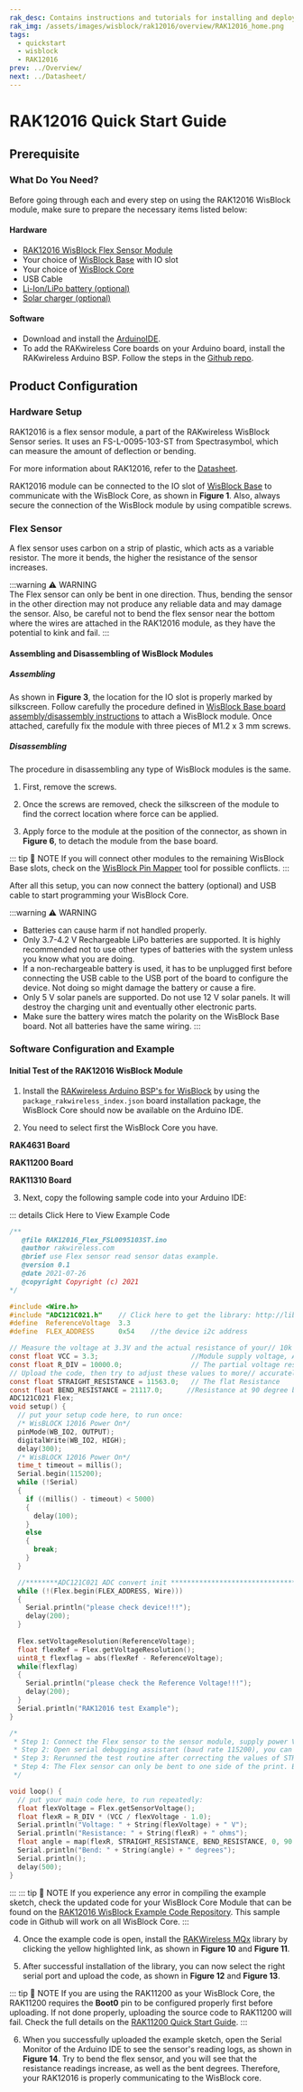 ```yaml
---
rak_desc: Contains instructions and tutorials for installing and deploying your RAK12016. Instructions are written in a detailed and step-by-step manner for an easier experience in setting up your device. Aside from the hardware configuration, it also contains a software setup that includes detailed example codes that will help you get started.
rak_img: /assets/images/wisblock/rak12016/overview/RAK12016_home.png
tags:
  - quickstart
  - wisblock
  - RAK12016
prev: ../Overview/ 
next: ../Datasheet/ 
---
```


# RAK12016 Quick Start Guide

<!--
## Introduction

This guide introduces the RAK12016 WisBlock Flex Sensor Module and how to program with it.


-->

## Prerequisite

### What Do You Need?

Before going through each and every step on using the RAK12016 WisBlock module, make sure to prepare the necessary items listed below:

#### Hardware

- [RAK12016 WisBlock Flex Sensor Module](https://store.rakwireless.com/products/rak12016-wisblock-flex-sensor)
- Your choice of [WisBlock Base](https://store.rakwireless.com/collections/wisblock-base) with IO slot
- Your choice of [WisBlock Core](https://store.rakwireless.com/collections/wisblock-core)
- USB Cable
- [Li-Ion/LiPo battery (optional)](https://store.rakwireless.com/collections/wisblock-accessory/products/battery-connector-cable)
- [Solar charger (optional)](https://store.rakwireless.com/collections/wisblock-accessory/products/solar-panel-connector-cable)

#### Software

- Download and install the [ArduinoIDE](https://www.arduino.cc/en/Main/Software).
- To add the RAKwireless Core boards on your Arduino board, install the RAKwireless Arduino BSP. Follow the steps in the [Github repo](https://github.com/RAKWireless/RAKwireless-Arduino-BSP-Index).

## Product Configuration

### Hardware Setup

RAK12016 is a flex sensor module, a part of the RAKwireless WisBlock Sensor series. It uses an FS-L-0095-103-ST from Spectrasymbol, which can measure the amount of deflection or bending.

For more information about RAK12016, refer to the [Datasheet](../Datasheet/).

RAK12016 module can be connected to the IO slot of [WisBlock Base](https://docs.rakwireless.com/Product-Categories/WisBlock/#wisblock-base) to communicate with the WisBlock Core, as shown in **Figure 1**. Also, always secure the connection of the WisBlock module by using compatible screws.

<rk-img
  src="/assets/images/wisblock/rak12016/quickstart/rak12016-assembly.png"
  width="50%"
  caption="RAK12016 connection to WisBlock Base"
/>

### Flex Sensor

A flex sensor uses carbon on a strip of plastic, which acts as a variable resistor. The more it bends, the higher the resistance of the sensor increases.

<rk-img
  src="/assets/images/wisblock/rak12016/quickstart/flex-sensor.jpg"
  width="50%"
  caption="FS-L-0095-103-ST Flex Sensor"
/>

:::warning ⚠️ WARNING    
The Flex sensor can only be bent in one direction. Thus, bending the sensor in the other direction may not produce any reliable data and may damage the sensor. Also, be careful not to bend the flex sensor near the bottom where the wires are attached in the RAK12016 module, as they have the potential to kink and fail.
:::  



#### Assembling and Disassembling of WisBlock Modules

##### Assembling

As shown in **Figure 3**, the location for the IO slot is properly marked by silkscreen. Follow carefully the procedure defined in [WisBlock Base board assembly/disassembly instructions](https://docs.rakwireless.com/Knowledge-Hub/Learn/RAK5005-O-Baseboard-Installation-Guide/) to attach a WisBlock module. Once attached, carefully fix the module with three pieces of M1.2 x 3&nbsp;mm screws.

<rk-img
  src="/assets/images/wisblock/rak12016/quickstart/mounting-mechanism.png"
  width="60%"
  caption="RAK12016 mounting connection to WisBlock Base module"
/>

##### Disassembling

The procedure in disassembling any type of WisBlock modules is the same. 

1. First, remove the screws.  

<rk-img
  src="/assets/images/wisblock/rak12016/quickstart/removing_screw.png"
  width="70%"
  caption="Removing screws from the WisBlock module"
/>

2. Once the screws are removed, check the silkscreen of the module to find the correct location where force can be applied.

<rk-img
  src="/assets/images/wisblock/rak12016/quickstart/detach_silkscreen.png"
  width="70%"
  caption="Detaching silkscreen on the WisBlock module"
/>

3. Apply force to the module at the position of the connector, as shown in **Figure 6**, to detach the module from the base board.

<rk-img
  src="/assets/images/wisblock/rak12016/quickstart/detach_module.png"
  width="70%"
  caption="Applying even forces on the proper location of a WisBlock module"
/>

::: tip 📝 NOTE
If you will connect other modules to the remaining WisBlock Base slots, check on the [WisBlock Pin Mapper](https://docs.rakwireless.com/Knowledge-Hub/Pin-Mapper/) tool for possible conflicts. 
:::

After all this setup, you can now connect the battery (optional) and USB cable to start programming your WisBlock Core.

:::warning ⚠️ WARNING
- Batteries can cause harm if not handled properly.
- Only 3.7-4.2&nbsp;V Rechargeable LiPo batteries are supported. It is highly recommended not to use other types of batteries with the system unless you know what you are doing.
- If a non-rechargeable battery is used, it has to be unplugged first before connecting the USB cable to the USB port of the board to configure the device. Not doing so might damage the battery or cause a fire.
- Only 5&nbsp;V solar panels are supported. Do not use 12&nbsp;V solar panels. It will destroy the charging unit and eventually other electronic parts.
- Make sure the battery wires match the polarity on the WisBlock Base board. Not all batteries have the same wiring.
:::

### Software Configuration and Example

#### Initial Test of the RAK12016 WisBlock Module

1. Install the [RAKwireless Arduino BSP's for WisBlock](https://github.com/RAKWireless/RAKwireless-Arduino-BSP-Index) by using the `package_rakwireless_index.json` board installation package, the WisBlock Core should now be available on the Arduino IDE.

2. You need to select first the WisBlock Core you have.

**RAK4631 Board**

<rk-img
  src="/assets/images/wisblock/rak12016/quickstart/rak4631-board.png"
  width="90%"
  caption="Selecting RAK4631 as WisBlock Core"
/>

**RAK11200 Board**

<rk-img
  src="/assets/images/wisblock/rak12016/quickstart/rak11200-board.png"
  width="90%"
  caption="Selecting RAK11200 as WisBlock Core"
/>

**RAK11310 Board**

<rk-img
  src="/assets/images/wisblock/rak12016/quickstart/rak11310-board.png"
  width="90%"
  caption="Selecting RAK11310 as WisBlock Core"
/>

3. Next, copy the following sample code into your Arduino IDE:

::: details Click Here to View Example Code
```c
/**
   @file RAK12016_Flex_FSL0095103ST.ino
   @author rakwireless.com
   @brief use Flex sensor read sensor datas example.
   @version 0.1
   @date 2021-07-26
   @copyright Copyright (c) 2021
*/

#include <Wire.h>
#include "ADC121C021.h"    // Click here to get the library: http://librarymanager/All#RAKwireless_MQx_library
#define  ReferenceVoltage  3.3
#define  FLEX_ADDRESS      0x54    //the device i2c address

// Measure the voltage at 3.3V and the actual resistance of your// 10k resistor, and enter them below:
const float VCC = 3.3;                       //Module supply voltage, ADC reference voltage is 3.3V
const float R_DIV = 10000.0;                 // The partial voltage resistance is 10KΩ
// Upload the code, then try to adjust these values to more// accurately calculate bend degree.
const float STRAIGHT_RESISTANCE = 11563.0;   // The flat Resistance
const float BEND_RESISTANCE = 21117.0;      //Resistance at 90 degree bending
ADC121C021 Flex;
void setup() {
  // put your setup code here, to run once:
  /* WisBLOCK 12016 Power On*/
  pinMode(WB_IO2, OUTPUT);
  digitalWrite(WB_IO2, HIGH);
  delay(300);
  /* WisBLOCK 12016 Power On*/
  time_t timeout = millis();
  Serial.begin(115200);
  while (!Serial)
  {
    if ((millis() - timeout) < 5000)
    {
      delay(100);
    }
    else
    {
      break;
    }
  }

  //********ADC121C021 ADC convert init ********************************
  while (!(Flex.begin(FLEX_ADDRESS, Wire)))
  {
    Serial.println("please check device!!!");
    delay(200);
  }
  
  Flex.setVoltageResolution(ReferenceVoltage);
  float flexRef = Flex.getVoltageResolution();
  uint8_t flexflag = abs(flexRef - ReferenceVoltage);
  while(flexflag)
  {
    Serial.println("please check the Reference Voltage!!!");
    delay(200);
  }
  Serial.println("RAK12016 test Example");
}

/*
 * Step 1: Connect the Flex sensor to the sensor module, supply power VCC (3.3V) to the module
 * Step 2: Open serial debugging assistant (baud rate 115200), you can see the current printed resistance value. Record the resistance value (unit Ω) at the level and maximum bending to be measured respectively.
 * Step 3: Rerunned the test routine after correcting the values of STRAIGHT_RESISTANCE and BEND_RESISTANCE both horizontal resistance variables
 * Step 4: The Flex sensor can only be bent to one side of the print. Bending the sensor in the other direction does not produce any reliable data and may damage the sensor,Also be careful not to bend the sensors near the bottom, as they have the potential to kink and fail
 */

void loop() {
  // put your main code here, to run repeatedly:
  float flexVoltage = Flex.getSensorVoltage();
  float flexR = R_DIV * (VCC / flexVoltage - 1.0);
  Serial.println("Voltage: " + String(flexVoltage) + " V");
  Serial.println("Resistance: " + String(flexR) + " ohms");
  float angle = map(flexR, STRAIGHT_RESISTANCE, BEND_RESISTANCE, 0, 90.0);
  Serial.println("Bend: " + String(angle) + " degrees");
  Serial.println();
  delay(500);
}

```
:::
::: tip 📝 NOTE
If you experience any error in compiling the example sketch, check the updated code for your WisBlock Core Module that can be found on the [RAK12016 WisBlock Example Code Repository](https://github.com/RAKWireless/WisBlock/tree/master/examples/common/IO/RAK12016_Flex_FSL0095103ST). This sample code in Github will work on all WisBlock Core.
:::

4. Once the example code is open, install the [RAKWireless MQx](https://github.com/RAKWireless/RAK-MQx-Library) library by clicking the yellow highlighted link, as shown in **Figure 10** and **Figure 11**.

<rk-img
  src="/assets/images/wisblock/rak12016/quickstart/rak12016-lib.png"
  width="90%"
  caption="Accessing the library used for RAK12016 Module"
/>

<rk-img
  src="/assets/images/wisblock/rak12016/quickstart/rak12016-libinstall.png"
  width="70%"
  caption="Installing the compatible library for RAK12016 Module"
/>


5. After successful installation of the library, you can now select the right serial port and upload the code, as shown in **Figure 12** and **Figure 13**.

::: tip 📝 NOTE
If you are using the RAK11200 as your WisBlock Core, the RAK11200 requires the **Boot0** pin to be configured properly first before uploading. If not done properly, uploading the source code to RAK11200 will fail. Check the full details on the [RAK11200 Quick Start Guide](https://docs.rakwireless.com/Product-Categories/WisBlock/RAK11200/Quickstart/#uploading-to-wisblock).
:::

<rk-img
  src="/assets/images/wisblock/rak12016/quickstart/rak4631-selectport.png"
  width="90%"
  caption="Selecting the correct Serial Port"
/>

<rk-img
  src="/assets/images/wisblock/rak12016/quickstart/rak4631-upload.png"
  width="90%"
  caption="Uploading the RAK12016 example code"
/>

6. When you successfully uploaded the example sketch, open the Serial Monitor of the Arduino IDE to see the sensor's reading logs, as shown in **Figure 14**. Try to bend the flex sensor, and you will see that the resistance readings increase, as well as the bent degrees. Therefore, your RAK12016 is properly communicating to the WisBlock core.

<rk-img
  src="/assets/images/wisblock/rak12016/quickstart/rak12016-logs.png"
  width="75%"
  caption="RAK12016 Flex Sensor readings"
/>